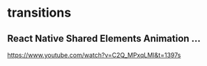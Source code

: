 # transitions

## React Native Shared Elements Animation ...
https://www.youtube.com/watch?v=C2Q_MPxqLMI&t=1397s
